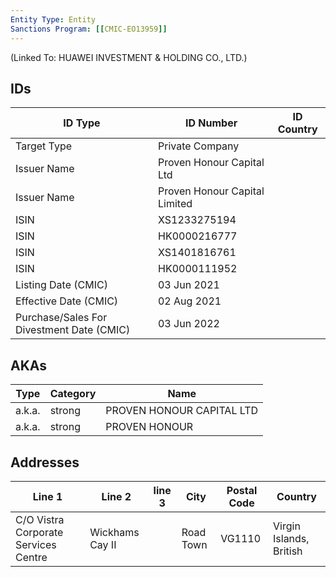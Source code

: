 ```yaml
---
Entity Type: Entity
Sanctions Program: [[CMIC-EO13959]]
---
```

(Linked To: HUAWEI INVESTMENT & HOLDING CO., LTD.)

## IDs
| ID Type | ID Number | ID Country |
|---------|-----------|------------|
| Target Type | Private Company |  |
| Issuer Name | Proven Honour Capital Ltd |  |
| Issuer Name | Proven Honour Capital Limited |  |
| ISIN | XS1233275194 |  |
| ISIN | HK0000216777 |  |
| ISIN | XS1401816761 |  |
| ISIN | HK0000111952 |  |
| Listing Date (CMIC) | 03 Jun 2021 |  |
| Effective Date (CMIC) | 02 Aug 2021 |  |
| Purchase/Sales For Divestment Date (CMIC) | 03 Jun 2022 |  |


## AKAs
| Type | Category | Name      | 
|------|----------|-----------|
| a.k.a. | strong | PROVEN HONOUR CAPITAL LTD |
| a.k.a. | strong | PROVEN HONOUR |


## Addresses
| Line 1 | Line 2 | line 3 | City | Postal Code| Country | 
|--------|--------|--------|------|------------|---------|
| C/O Vistra Corporate Services Centre | Wickhams Cay II |  | Road Town | VG1110 | Virgin Islands, British |

